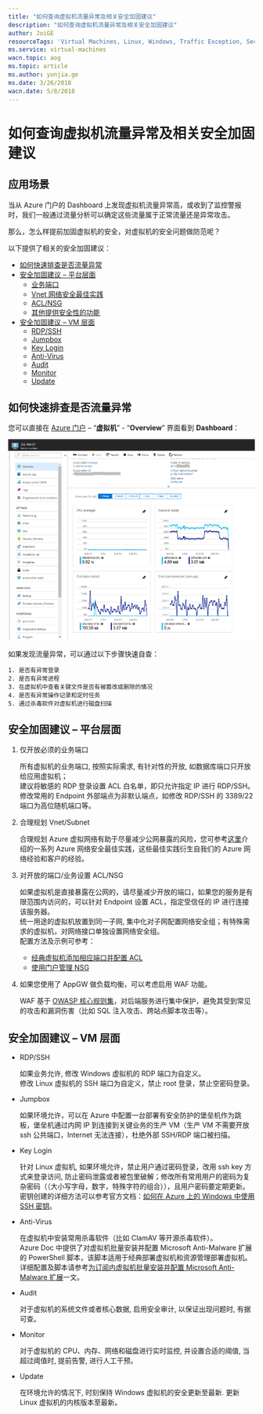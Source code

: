 ```yaml
---
title: "如何查询虚拟机流量异常及相关安全加固建议"
description: "如何查询虚拟机流量异常及相关安全加固建议"
author: JoiGE
resourceTags: 'Virtual Machines, Linux, Windows, Traffic Exception, Security Reinforce'
ms.service: virtual-machines
wacn.topic: aog
ms.topic: article
ms.author: yunjia.ge
ms.date: 3/26/2018
wacn.date: 5/8/2018
---
```


# 如何查询虚拟机流量异常及相关安全加固建议

## 应用场景

当从 Azure 门户的 Dashboard 上发现虚拟机流量异常高，或收到了监控警报时，我们一般通过流量分析可以确定这些流量属于正常流量还是异常攻击。

那么，怎么样提前加固虚拟机的安全，对虚拟机的安全问题做防范呢？

以下提供了相关的安全加固建议：

- [如何快速排查是否流量异常](#section1)
- [安全加固建议 – 平台层面](#section2)
  - [业务端口](#section2-1)
  - [Vnet 网络安全最佳实践](#section2-2)
  - [ACL/NSG](#section2-3)
  - [其他提供安全性的功能](#section2-4)
- [安全加固建议 – VM 层面](#section3)
  - [RDP/SSH](#section3-1)
  - [Jumpbox](#section3-2)
  - [Key Login](#section3-3)
  - [Anti-Virus](#section3-4)
  - [Audit](#section3-5)
  - [Monitor](#section3-6)
  - [Update](#section3-7)

## <a id="section1"></a>如何快速排查是否流量异常

您可以直接在 [Azure 门户](https://portal.azure.cn) – “**虚拟机**” - “**Overview**” 界面看到 **Dashboard**：

![01](media/aog-virtual-machines-howto-query-abnormal-traffic-and-security-reinforce-recommendations/01.png)

如果发现流量异常，可以通过以下步骤快速自查：

    1. 是否有异常登录
    2. 是否有异常进程
    3. 在虚拟机中查看关键文件是否有被篡改或删除的情况
    4. 是否有异常操作记录和定时任务
    5. 通过杀毒软件对虚拟机进行磁盘扫描

## <a id="section2"></a>安全加固建议 – 平台层面

1. <a id="section2-1"></a>仅开放必须的业务端口

    所有虚拟机的业务端口, 按照实际需求, 有针对性的开放, 如数据库端口只开放给应用虚拟机；<br>
    建议将敏感的 RDP 登录设置 ACL 白名单，即只允许指定 IP 进行 RDP/SSH。修改常用的 Endpoint 外部端点为非默认端点，如修改 RDP/SSH 的 3389/22 端口为高位随机端口等。

2. <a id="section2-2"></a>合理规划 Vnet/Subnet

    合理规划 Azure 虚拟网络有助于尽量减少公网暴露的风险，您可参考[这里](https://docs.azure.cn/zh-cn/security/azure-security-network-security-best-practices)介绍的一系列 Azure 网络安全最佳实践，这些最佳实践衍生自我们的 Azure 网络经验和客户的经验。

3. <a id="section2-3"></a>对开放的端口/业务设置 ACL/NSG

    如果虚拟机是直接暴露在公网的，请尽量减少开放的端口，如果您的服务是有限范围内访问的，可以针对 Endpoint 设置 ACL，指定受信任的 IP 进行连接该服务器。<br>
    统一用途的虚拟机放置到同一子网, 集中化对子网配置网络安全组；有特殊需求的虚拟机，对网络接口单独设置网络安全组。<br>
    配置方法及示例可参考：<br>

    - [经典虚拟机添加相应端口并配置 ACL](https://docs.azure.cn/zh-cn/articles/azure-operations-guide/virtual-network/aog-virtual-network-add-endpoint-and-acl)
    - [使用门户管理 NSG](https://docs.azure.cn/zh-cn/virtual-network/virtual-network-manage-nsg-arm-portal)

4. <a id="section2-4"></a>如果您使用了 AppGW 做负载均衡，可以考虑启用 WAF 功能。

    WAF 基于 [OWASP 核心规则集](https://www.owasp.org/index.php/Category:OWASP_ModSecurity_Core_Rule_Set_Project)，对后端服务进行集中保护，避免其受到常见的攻击和漏洞伤害（比如 SQL 注入攻击、跨站点脚本攻击等）。

## 安全加固建议 – VM 层面

- <a id="section3-1"></a>RDP/SSH

    如果业务允许, 修改 Windows 虚拟机的 RDP 端口为自定义。<br>
    修改 Linux 虚拟机的 SSH 端口为自定义，禁止 root 登录，禁止空密码登录。

- <a id="section3-2"></a>Jumpbox

    如果环境允许，可以在 Azure 中配置一台部署有安全防护的堡垒机作为跳板，堡垒机通过内网 IP 到连接到关键业务的生产 VM（生产 VM 不需要开放 ssh 公共端口，Internet 无法连接），杜绝外部 SSH/RDP 端口被扫描。

- <a id="section3-3"></a>Key Login

    针对 Linux 虚拟机, 如果环境允许，禁止用户通过密码登录，改用 ssh key 方式来登录访问, 防止密码泄露或者被包里破解；修改所有常用用户的密码为复杂密码（（大小写字母，数字，特殊字符的组合）），且用户密码要定期更新。<br>
    密钥创建的详细方法可以参考官方文档：[如何在 Azure 上的 Windows 中使用 SSH 密钥](https://docs.azure.cn/zh-cn/virtual-machines/linux/ssh-from-windows)。

- <a id="section3-4"></a>Anti-Virus

    在虚拟机中安装常用杀毒软件（比如 ClamAV 等开源杀毒软件）。<br>
    Azure Doc 中提供了对虚拟机批量安装并配置 Microsoft Anti-Malware 扩展的 PowerShell 脚本，该脚本适用于经典部署虚拟机和资源管理部署虚拟机。<br>
    详细配置及脚本请参考[为订阅内虚拟机批量安装并配置 Microsoft Anti-Malware 扩展](https://docs.azure.cn/zh-cn/articles/azure-operations-guide/virtual-machines/windows/aog-virtual-machines-howto-batch-config-anti-malware)一文。

- <a id="section3-5"></a>Audit

    对于虚拟机的系统文件或者核心数据, 启用安全审计, 以保证出现问题时, 有据可查。

- <a id="section3-6"></a>Monitor

    对于虚拟机的 CPU、内存、网络和磁盘进行实时监控, 并设置合适的阈值, 当超过阈值时, 提前告警, 进行人工干预。

- <a id="section3-7"></a>Update

    在环境允许的情况下, 时刻保持 Windows 虚拟机的安全更新至最新. 更新 Linux 虚拟机的内核版本至最新。